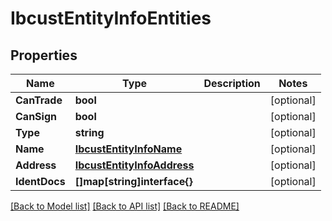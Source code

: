 # IbcustEntityInfoEntities

## Properties

Name | Type | Description | Notes
------------ | ------------- | ------------- | -------------
**CanTrade** | **bool** |  | [optional] 
**CanSign** | **bool** |  | [optional] 
**Type** | **string** |  | [optional] 
**Name** | [**IbcustEntityInfoName**](_ibcust_entity_info_name.md) |  | [optional] 
**Address** | [**IbcustEntityInfoAddress**](_ibcust_entity_info_address.md) |  | [optional] 
**IdentDocs** | **[]map[string]interface{}** |  | [optional] 

[[Back to Model list]](../README.md#documentation-for-models) [[Back to API list]](../README.md#documentation-for-api-endpoints) [[Back to README]](../README.md)


